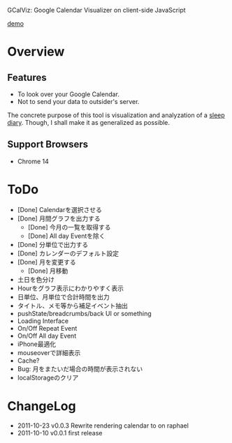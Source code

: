 GCalViz: Google Calendar Visualizer on client-side JavaScript

[demo](http://akkunchoi.info/gcalviz/)

Overview
================

Features
----------------
- To look over your Google Calendar.
- Not to send your data to outsider's server.

The concrete purpose of this tool is visualization and analyzation of 
a [sleep diary](http://en.wikipedia.org/wiki/Sleep_diary). Though, I shall make 
it as generalized as possible.

Support Browsers
----------------

- Chrome 14


ToDo
================

- [Done] Calendarを選択させる
- [Done] 月間グラフを出力する
  - [Done] 今月の一覧を取得する
  - [Done] All day Eventを除く
- [Done] 分単位で出力する
- [Done] カレンダーのデフォルト設定
- [Done] 月を変更する
  - [Done] 月移動
- 土日を色分け
- Hourをグラフ表示にわかりやすく表示
- 日単位、月単位で合計時間を出力
- タイトル、メモ等から補足イベント抽出
- pushState/breadcrumbs/back UI or something
- Loading Interface
- On/Off Repeat Event
- On/Off All day Event
- iPhone最適化
- mouseoverで詳細表示
- Cache?
- Bug: 月をまたいだ場合の時間が表示されない
- localStorageのクリア

ChangeLog
================

- 2011-10-23 v0.0.3 Rewrite rendering calendar to on raphael
- 2011-10-10 v0.0.1 first release


